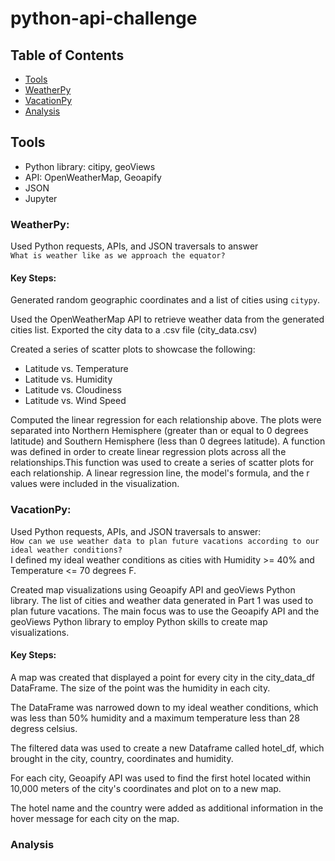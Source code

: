 # python-api-challenge

## Table of Contents
* [Tools](#tools)
* [WeatherPy](#weatherpy)
* [VacationPy](#vacationpy)
* [Analysis](#analysis)

## Tools
- Python library: citipy, geoViews
- API: OpenWeatherMap, Geoapify
- JSON
- Jupyter

### WeatherPy: 
Used Python requests, APIs, and JSON traversals to answer  
`What is weather like as we approach the equator?`

#### Key Steps:
Generated random geographic coordinates and a list of cities using `citypy`. 

Used the OpenWeatherMap API to retrieve weather data from the generated cities list. Exported the city data to a .csv file (city_data.csv)

Created a series of scatter plots to showcase the following:
* Latitude vs. Temperature 
* Latitude vs. Humidity 
* Latitude vs. Cloudiness 
* Latitude vs. Wind Speed

Computed the linear regression for each relationship above. The plots were separated into Northern Hemisphere (greater than or equal to 0 degrees latitude) and Southern Hemisphere (less than 0 degrees latitude). A function was defined in order to create linear regression plots across all the relationships.This function was used to create a series of scatter plots for each relationship. A linear regression line, the model's formula, and the r values were included in the visualization.

### VacationPy: 
Used Python requests, APIs, and JSON traversals to answer:  
`How can we use weather data to plan future vacations according to our ideal weather conditions?`  
I defined my ideal weather conditions as cities with Humidity >= 40% and Temperature <= 70 degrees F.  

Created map visualizations using Geoapify API and geoViews Python library.
The list of cities and weather data generated in Part 1 was used to plan future vacations. The main focus was to use the Geoapify API and the geoViews Python library to employ Python skills to create map visualizations.

#### Key Steps:
A map was created that displayed a point for every city in the city_data_df DataFrame. The size of the point was the humidity in each city.  

The DataFrame was narrowed down to my ideal weather conditions, which was less than 50% humidity and a maximum temperature less than 28 degress celsius.  

The filtered data was used to create a new Dataframe called hotel_df, which brought in the city, country, coordinates and humidity.  

For each city, Geoapify API was used to find the first hotel located within 10,000 meters of the city's coordinates and plot on to a new map.  

The hotel name and the country were added as additional information in the hover message for each city on the map.  


### Analysis
